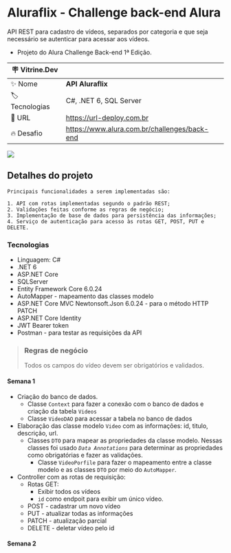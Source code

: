 # Aluraflix - Challenge back-end Alura

API REST para cadastro de vídeos, separados por categoria e que seja necessário se autenticar para acessar aos vídeos.
- Projeto do Alura Challenge Back-end 1ª Edição.

| :placard: Vitrine.Dev |     |
| -------------  | --- |
| :sparkles: Nome        | **API Aluraflix**
| :label: Tecnologias | C#, .NET 6, SQL Server
| :rocket: URL         | https://url-deploy.com.br
| :fire: Desafio     | https://www.alura.com.br/challenges/back-end

<!-- Inserir imagem com a #vitrinedev ao final do link -->
![](https://via.placeholder.com/1200x500.png?text=imagem+lindona+do+meu+projeto#vitrinedev)

## Detalhes do projeto

    Principais funcionalidades a serem implementadas são:

    1. API com rotas implementadas segundo o padrão REST;
    2. Validações feitas conforme as regras de negócio;
    3. Implementação de base de dados para persistência das informações;
    4. Serviço de autenticação para acesso às rotas GET, POST, PUT e DELETE.

### Tecnologias

- Linguagem: C#
- .NET 6
- ASP.NET Core
- SQLServer
- Entity Framework Core 6.0.24
- AutoMapper - mapeamento das classes modelo
- ASP.NET Core MVC Newtonsoft.Json 6.0.24 - para o método HTTP PATCH
- ASP.NET Core Identity
- JWT Bearer token
- Postman - para testar as requisições da API

> ### Regras de negócio
>
> Todos os campos do vídeo devem ser obrigatórios e validados.

#### Semana 1
- Criação do banco de dados.
    - Classe `Context` para fazer a conexão com o banco de dados e criação da tabela `Videos`
    - Classe `VideoDAO` para acessar a tabela no banco de dados
- Elaboração das classe modelo `Video` com as informações: id, titulo, descrição, url. 
    - Classes `DTO` para mapear as propriedades da classe modelo. Nessas classes foi usado *`Data Annotations`* para determinar as propriedades como obrigatórias e fazer as validações.
        - Classe `VideoPorfile` para fazer o mapeamento entre a classe modelo e as classes `DTO` por meio do `AutoMapper`.
- Controller com as rotas de requisição: 
    - Rotas GET:
        - Exibir todos os vídeos
        - `id` como endpoit para exibir um único vídeo.
    - POST - cadastrar um novo vídeo 
    - PUT - atualizar todas as informações
    - PATCH - atualização parcial
    - DELETE - deletar vídeo pelo id

#### Semana 2
